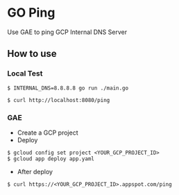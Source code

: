 # GO Ping
Use GAE to ping GCP Internal DNS Server

## How to use
### Local Test
```
$ INTERNAL_DNS=8.8.8.8 go run ./main.go
```

```
$ curl http://localhost:8080/ping
```

### GAE
- Create a GCP project
- Deploy
```
$ gcloud config set project <YOUR_GCP_PROJECT_ID>
$ gcloud app deploy app.yaml
```
- After deploy
```
$ curl https://<YOUR_GCP_PROJECT_ID>.appspot.com/ping
```
